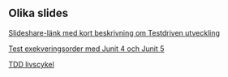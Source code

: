 ## Olika slides

[Slideshare-länk med kort beskrivning om Testdriven utveckling](https://www.slideshare.net/kvijay6186/test-driven-development-org)
 
[Test exekveringsorder med Junit 4 och Junit 5](https://www.softwaretestinghelp.com/juni-test-execution-order/)
  
[TDD livscykel](https://www.testorigen.com/test-driven-development-lifecycle/)


